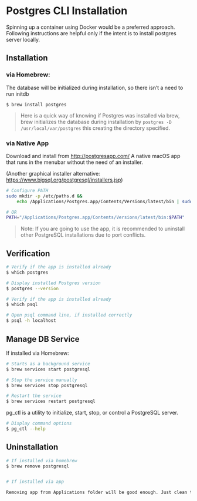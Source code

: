 # Postgres CLI Installation

Spinning up a container using Docker would be a preferred approach.
Following instructions are helpful only if the intent is to install postgres server locally.

## Installation

### via Homebrew:

The database will be initialized during installation, so there isn’t a need to run initdb

```
$ brew install postgres
```

> Here is a quick way of knowing if Postgres was installed via brew, brew initializes the database during installation by `postgres -D /usr/local/var/postgres` this creating the directory specified.

### via Native App

Download and install from http://postgresapp.com/
A native macOS app that runs in the menubar without the need of an installer.

(Another graphical installer alternative: https://www.bigsql.org/postgresql/installers.jsp)

```sh
# Configure PATH
sudo mkdir -p /etc/paths.d &&
    echo /Applications/Postgres.app/Contents/Versions/latest/bin | sudo tee /etc/paths.d/postgresapp

# OR
PATH="/Applications/Postgres.app/Contents/Versions/latest/bin:$PATH"
```

> Note: If you are going to use the app, it is recommended to uninstall other PostgreSQL installations due to port conflicts.

## Verification

```sh
# Verify if the app is installed already
$ which postgres

# Display installed Postgres version
$ postgres --version

# Verify if the app is installed already
$ which psql

# Open psql command line, if installed correctly
$ psql -h localhost
```

## Manage DB Service

If installed via Homebrew:

```sh
# Starts as a background service
$ brew services start postgresql

# Stop the service manually
$ brew services stop postgresql

# Restart the service
$ brew services restart postgresql
```

pg_ctl is a utility to initialize, start, stop, or control a PostgreSQL server.

```sh
# Display command options
$ pg_ctl --help
```

## Uninstallation

```sh
# If installed via homebrew
$ brew remove postgresql


# If installed via app

Removing app from Applications folder will be good enough. Just clean the PATH as well.
```

